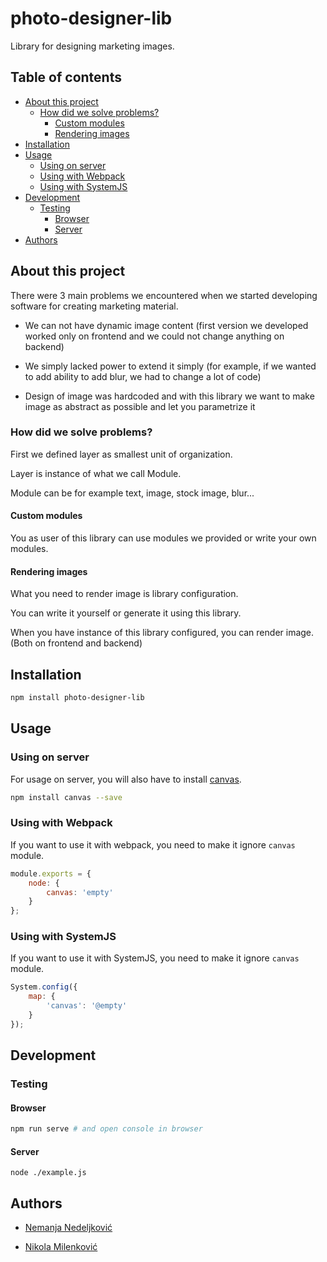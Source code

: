 # photo-designer-lib


Library for designing marketing images. 

## Table of contents

<!-- vim-markdown-toc GFM -->

* [About this project](#about-this-project)
	* [How did we solve problems?](#how-did-we-solve-problems)
		* [Custom modules](#custom-modules)
		* [Rendering images](#rendering-images)
* [Installation](#installation)
* [Usage](#usage)
	* [Using on server](#using-on-server)
	* [Using with Webpack](#using-with-webpack)
	* [Using with SystemJS](#using-with-systemjs)
* [Development](#development)
	* [Testing](#testing)
		* [Browser](#browser)
		* [Server](#server)
* [Authors](#authors)

<!-- vim-markdown-toc -->

## About this project

There were 3 main problems we encountered when we started developing software for creating marketing material. 

 * We can not have dynamic image content (first version we developed worked only on frontend and we could not change anything on backend)

 * We simply lacked power to extend it simply (for example, if we wanted to add ability to add blur, we had to change a lot of code)

 * Design of image was hardcoded and with this library we want to make image as abstract as possible and let you parametrize it

### How did we solve problems? 

First we defined layer as smallest unit of organization. 

Layer is instance of what we call Module.

Module can be for example text, image, stock image, blur... 

#### Custom modules

You as user of this library can use modules we provided or write your own modules. 

#### Rendering images

What you need to render image is library configuration. 

You can write it yourself or generate it using this library. 

When you have instance of this library configured, you can render image. (Both on frontend and backend)

## Installation

```bash
npm install photo-designer-lib
```

## Usage

### Using on server

For usage on server, you will also have to install [canvas](https://github.com/Automattic/node-canvas). 

```bash
npm install canvas --save
```

### Using with Webpack

If you want to use it with webpack, you need to make it ignore ``canvas`` module. 

```javascript
module.exports = {
	node: {
		canvas: 'empty'
	}
};
```

### Using with SystemJS

If you want to use it with SystemJS, you need to make it ignore ``canvas`` module. 

```javascript
System.config({
	map: {
		'canvas': '@empty'
	}
});
```

## Development

### Testing

#### Browser

```bash
npm run serve # and open console in browser
```

#### Server

```
node ./example.js
```

## Authors

 * [Nemanja Nedeljković](https://nemanja.top/)

 * [Nikola Milenković](https://github.com/nikolamilenkovic)

